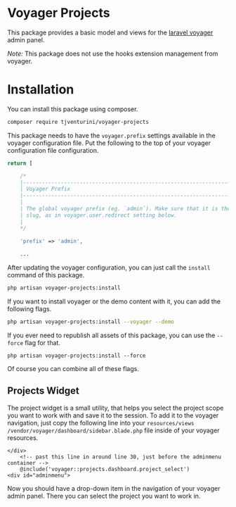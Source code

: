 # Voyager Projects

This package provides a basic model and views for the [laravel voyager](https://laravelvoyager.com) admin panel.

*Note:* This package does not use the hooks extension management from voyager.

# Installation

You can install this package using composer.

```bash
composer require tjventurini/voyager-projects 
```

This package needs to have the `voyager.prefix` settings available in the voyager configuration file. Put the following to the top of your voyager configuration file configuration.

```php
return [

    /*
    |--------------------------------------------------------------------------
    | Voyager Prefix
    |--------------------------------------------------------------------------
    |
    | The global voyager prefix (eg. `admin`). Make sure that it is the same
    | slug, as in voyager.user.redirect setting below.
    |
    */
    
    'prefix' => 'admin',

    ...
```

After updating the voyager configuration, you can just call the `install` command of this package.

```bash
php artisan voyager-projects:install
```

If you want to install voyager or the demo content with it, you can add the following flags.

```bash
php artisan voyager-projects:install --voyager --demo
```

If you ever need to republish all assets of this package, you can use the `--force` flag for that.

```shell script
php artisan voyager-projects:install --force
```

Of course you can combine all of these flags.

## Projects Widget

The project widget is a small utility, that helps you select the project scope you want to work with and save 
it to the session. To add it to the voyager navigation, just copy the following line into your `resources/views
/vendor/voyager/dashboard/sidebar.blade.php` file inside of your voyager resources.

```blade
</div>
    <!-- past this line in around line 30, just before the adminmenu container -->
    @include('voyager::projects.dashboard.project_select')
<div id="adminmenu">
```

Now you should have a drop-down item in the navigation of your voyager admin panel. There you can select the project
 you want to work in.
